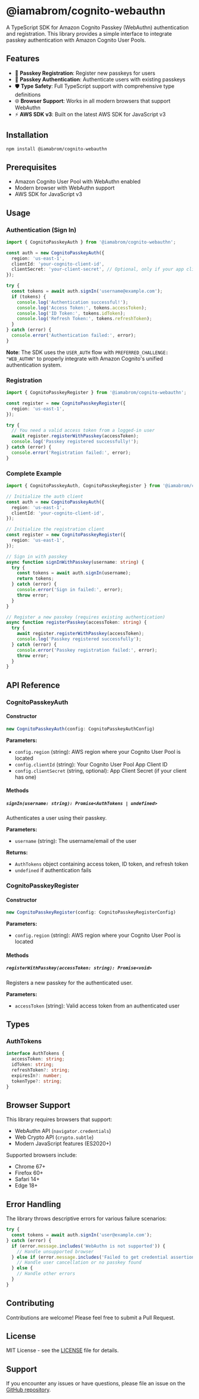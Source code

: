# @iamabrom/cognito-webauthn

A TypeScript SDK for Amazon Cognito Passkey (WebAuthn) authentication and registration. This library provides a simple interface to integrate passkey authentication with Amazon Cognito User Pools.

## Features

- 🔐 **Passkey Registration**: Register new passkeys for users
- 🚀 **Passkey Authentication**: Authenticate users with existing passkeys
- 🛡️ **Type Safety**: Full TypeScript support with comprehensive type definitions
- 🌐 **Browser Support**: Works in all modern browsers that support WebAuthn
- ⚡ **AWS SDK v3**: Built on the latest AWS SDK for JavaScript v3

## Installation

```bash
npm install @iamabrom/cognito-webauthn
```

## Prerequisites

- Amazon Cognito User Pool with WebAuthn enabled
- Modern browser with WebAuthn support
- AWS SDK for JavaScript v3

## Usage

### Authentication (Sign In)

```typescript
import { CognitoPasskeyAuth } from '@iamabrom/cognito-webauthn';

const auth = new CognitoPasskeyAuth({
  region: 'us-east-1',
  clientId: 'your-cognito-client-id',
  clientSecret: 'your-client-secret', // Optional, only if your app client has a secret
});

try {
  const tokens = await auth.signIn('username@example.com');
  if (tokens) {
    console.log('Authentication successful!');
    console.log('Access Token:', tokens.accessToken);
    console.log('ID Token:', tokens.idToken);
    console.log('Refresh Token:', tokens.refreshToken);
  }
} catch (error) {
  console.error('Authentication failed:', error);
}
```

**Note**: The SDK uses the `USER_AUTH` flow with `PREFERRED_CHALLENGE: "WEB_AUTHN"` to properly integrate with Amazon Cognito's unified authentication system.

### Registration

```typescript
import { CognitoPasskeyRegister } from '@iamabrom/cognito-webauthn';

const register = new CognitoPasskeyRegister({
  region: 'us-east-1',
});

try {
  // You need a valid access token from a logged-in user
  await register.registerWithPasskey(accessToken);
  console.log('Passkey registered successfully!');
} catch (error) {
  console.error('Registration failed:', error);
}
```

### Complete Example

```typescript
import { CognitoPasskeyAuth, CognitoPasskeyRegister } from '@iamabrom/cognito-webauthn';

// Initialize the auth client
const auth = new CognitoPasskeyAuth({
  region: 'us-east-1',
  clientId: 'your-cognito-client-id',
});

// Initialize the registration client
const register = new CognitoPasskeyRegister({
  region: 'us-east-1',
});

// Sign in with passkey
async function signInWithPasskey(username: string) {
  try {
    const tokens = await auth.signIn(username);
    return tokens;
  } catch (error) {
    console.error('Sign in failed:', error);
    throw error;
  }
}

// Register a new passkey (requires existing authentication)
async function registerPasskey(accessToken: string) {
  try {
    await register.registerWithPasskey(accessToken);
    console.log('Passkey registered successfully');
  } catch (error) {
    console.error('Passkey registration failed:', error);
    throw error;
  }
}
```

## API Reference

### CognitoPasskeyAuth

#### Constructor

```typescript
new CognitoPasskeyAuth(config: CognitoPasskeyAuthConfig)
```

**Parameters:**
- `config.region` (string): AWS region where your Cognito User Pool is located
- `config.clientId` (string): Your Cognito User Pool App Client ID
- `config.clientSecret` (string, optional): App Client Secret (if your client has one)

#### Methods

##### `signIn(username: string): Promise<AuthTokens | undefined>`

Authenticates a user using their passkey.

**Parameters:**
- `username` (string): The username/email of the user

**Returns:**
- `AuthTokens` object containing access token, ID token, and refresh token
- `undefined` if authentication fails

### CognitoPasskeyRegister

#### Constructor

```typescript
new CognitoPasskeyRegister(config: CognitoPasskeyRegisterConfig)
```

**Parameters:**
- `config.region` (string): AWS region where your Cognito User Pool is located

#### Methods

##### `registerWithPasskey(accessToken: string): Promise<void>`

Registers a new passkey for the authenticated user.

**Parameters:**
- `accessToken` (string): Valid access token from an authenticated user

## Types

### AuthTokens

```typescript
interface AuthTokens {
  accessToken: string;
  idToken: string;
  refreshToken?: string;
  expiresIn?: number;
  tokenType?: string;
}
```

## Browser Support

This library requires browsers that support:
- WebAuthn API (`navigator.credentials`)
- Web Crypto API (`crypto.subtle`)
- Modern JavaScript features (ES2020+)

Supported browsers include:
- Chrome 67+
- Firefox 60+
- Safari 14+
- Edge 18+

## Error Handling

The library throws descriptive errors for various failure scenarios:

```typescript
try {
  const tokens = await auth.signIn('user@example.com');
} catch (error) {
  if (error.message.includes('WebAuthn is not supported')) {
    // Handle unsupported browser
  } else if (error.message.includes('Failed to get credential assertion')) {
    // Handle user cancellation or no passkey found
  } else {
    // Handle other errors
  }
}
```

## Contributing

Contributions are welcome! Please feel free to submit a Pull Request.

## License

MIT License - see the [LICENSE](LICENSE) file for details.

## Support

If you encounter any issues or have questions, please file an issue on the [GitHub repository](https://github.com/iamabrom/cognito-webauthn/issues).
